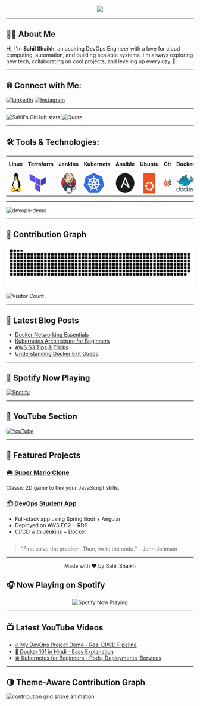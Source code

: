 <!-- Animated Header -->
<p align="center">
  <img src="https://capsule-render.vercel.app/api?type=waving&height=200&text=Hey!%20I'm%20Sahil%20Shaikh!&fontAlign=center&fontColor=ffffff&color=gradient" />
</p>

---

## 👨‍💻 About Me

Hi, I'm **Sahil Shaikh**, an aspiring DevOps Engineer with a love for cloud computing, automation, and building scalable systems. I'm always exploring new tech, collaborating on cool projects, and leveling up every day 💪.

---

## 🌐 Connect with Me:

[![LinkedIn](https://img.shields.io/badge/LinkedIn-0A66C2?style=for-the-badge&logo=linkedin&logoColor=white)](https://www.linkedin.com/in/sahil-shaikh-781b94255?lipi=urn%3Ali%3Apage%3Ad_flagship3_profile_view_base%3B7TtphbB7TLeWTbmrPZ9EXg%3D%3D)
[![Instagram](https://img.shields.io/badge/Instagram-E4405F?style=for-the-badge&logo=instagram&logoColor=white)](https://www.instagram.com/sahilshaikh86767?igsh=ZDExYjZkNGI0OA==/)

---

![Sahil's GitHub stats](https://github-readme-stats.vercel.app/api?username=sahilshaikh867&show_icons=true&theme=radical)
![Quote](https://quotes-github-readme.vercel.app/api?type=horizontal&theme=radical)

---

## 🛠️ Tools & Technologies:

| Linux | Terraform | Jenkins | Kubernets | Ansible | Ubuntu | Git | Docker | GitHub | VS Code | AWS |
|----------|----------|----------|----------|------|------|------|-------|------|------|-------|
| <img src="https://github.com/devicons/devicon/blob/master/icons/linux/linux-original.svg" width="55" height="55"/> | <img src="https://github.com/devicons/devicon/blob/master/icons/terraform/terraform-original.svg" width="55" height="55"/> | <img src="https://github.com/devicons/devicon/blob/master/icons/jenkins/jenkins-original.svg" width="55" height="55"/> | <img src="https://raw.githubusercontent.com/devicons/devicon/master/icons/kubernetes/kubernetes-original.svg" width="55" height="55" /> | <img src="https://github.com/devicons/devicon/blob/master/icons/ansible/ansible-original.svg" width="55" height="55"/> | <img src="https://github.com/devicons/devicon/blob/master/icons/ubuntu/ubuntu-original.svg" width="55" height="55"/> | <img src="https://github.com/devicons/devicon/blob/master/icons/git/git-original-wordmark.svg" width="55" height="55"/> | <img src="https://github.com/devicons/devicon/blob/master/icons/docker/docker-original-wordmark.svg" width="55" height="55"/> | <img src="https://github.com/devicons/devicon/blob/master/icons/github/github-original-wordmark.svg" width="55" height="55"/> | <img src="https://github.com/devicons/devicon/blob/master/icons/vscode/vscode-original-wordmark.svg" width="55" height="55"/> | <img src="https://cdn.jsdelivr.net/gh/devicons/devicon/icons/amazonwebservices/amazonwebservices-original.svg" width="55" height="55"/> |

---

![devops-demo](https://github.com/user-attachments/assets/772a360f-1235-4bb9-a40e-bae6e144c1fe)

---

## 🌱 Contribution Graph

<picture>
  <source media="(prefers-color-scheme: dark)" srcset="https://raw.githubusercontent.com/platane/snk/output/github-contribution-grid-snake-dark.svg" />
  <source media="(prefers-color-scheme: light)" srcset="https://raw.githubusercontent.com/platane/snk/output/github-contribution-grid-snake.svg" />
  <img alt="github contribution grid snake animation" src="https://raw.githubusercontent.com/platane/snk/output/github-contribution-grid-snake.svg" />
</picture>

![Visitor Count](https://komarev.com/ghpvc/?username=sahilshaikh867&color=green&style=flat-square)

---

## 📝 Latest Blog Posts

- [Docker Networking Essentials](https://www.linkedin.com)
- [Kubernetes Architecture for Beginners](https://www.linkedin.com)
- [AWS S3 Tips & Tricks](https://www.linkedin.com)
- [Understanding Docker Exit Codes](https://www.linkedin.com)

---

## 🎵 Spotify Now Playing

[![Spotify](https://novatorem-eta-smoky.vercel.app/api/spotify)](https://open.spotify.com/user/your-spotify-id)

---

## 🎥 YouTube Section

[![YouTube](https://img.shields.io/badge/YouTube-Subscribe-red?style=for-the-badge&logo=youtube)](https://www.youtube.com/@your-channel)

---

## 🚀 Featured Projects

### [🎮 Super Mario Clone](https://github.com/your/mario-clone)
Classic 2D game to flex your JavaScript skills.

### [📦 DevOps Student App](https://github.com/your/student-app)
- Full-stack app using Spring Boot + Angular
- Deployed on AWS EC2 + RDS
- CI/CD with Jenkins + Docker

---

> “First solve the problem. Then, write the code.” – John Johnson

---

<p align="center">Made with ❤️ by Sahil Shaikh</p>


## 🎧 Now Playing on Spotify

<p align="center">
  <img src="https://spotify-github-profile.vercel.app/api/view?uid=your_spotify_user_id&cover_image=true&theme=default&bar_color=53b14f&bar_color_cover=false" alt="Spotify Now Playing" />
</p>

<!-- Replace `your_spotify_user_id` with your actual Spotify user ID -->

---

## 📺 Latest YouTube Videos

<!-- YOUTUBE:START -->
- [🔥 My DevOps Project Demo - Real CI/CD Pipeline](https://www.youtube.com/watch?v=dQw4w9WgXcQ)
- [🐳 Docker 101 in Hindi - Easy Explanation](https://www.youtube.com/watch?v=dQw4w9WgXcQ)
- [☸️ Kubernetes for Beginners - Pods, Deployments, Services](https://www.youtube.com/watch?v=dQw4w9WgXcQ)
<!-- YOUTUBE:END -->

<!-- This will auto-update if you set up a GitHub Action (I’ll give you that too) -->

---

## 🌗 Theme-Aware Contribution Graph

<picture>
  <source media="(prefers-color-scheme: dark)" srcset="https://raw.githubusercontent.com/sahilshaikh867/sahilshaikh867/output/github-contribution-grid-snake-dark.svg" />
  <source media="(prefers-color-scheme: light)" srcset="https://raw.githubusercontent.com/sahilshaikh867/sahilshaikh867/output/github-contribution-grid-snake.svg" />
  <img alt="contribution grid snake animation" src="https://raw.githubusercontent.com/sahilshaikh867/sahilshaikh867/output/github-contribution-grid-snake.svg" />
</picture>
